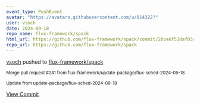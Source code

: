 ```yaml
---
event_type: PushEvent
avatar: "https://avatars.githubusercontent.com/u/814322?"
user: vsoch
date: 2024-09-18
repo_name: flux-framework/spack
html_url: https://github.com/flux-framework/spack/commit/26ce6f51daf03ad17dad6789937376b9bcc55158
repo_url: https://github.com/flux-framework/spack
---
```


<a href='https://github.com/vsoch' target='_blank'>vsoch</a> pushed to <a href='https://github.com/flux-framework/spack' target='_blank'>flux-framework/spack</a>

<small>Merge pull request #241 from flux-framework/update-package/flux-sched-2024-09-18

Update from update-package/flux-sched-2024-09-18</small>

<a href='https://github.com/flux-framework/spack/commit/26ce6f51daf03ad17dad6789937376b9bcc55158' target='_blank'>View Commit</a>